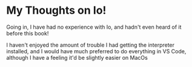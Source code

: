 # My Thoughts on Io!

Going in, I have had no experience with Io, and hadn't even heard of it before this book!

I haven't enjoyed the amount of trouble I had getting the interpreter installed, and I would have much preferred to do everything in VS Code, although I have a feeling it'd be slightly easier on MacOs

